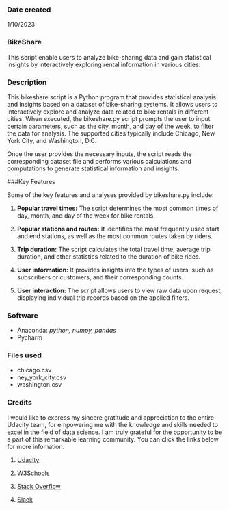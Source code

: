 ### Date created
1/10/2023

### BikeShare
This script enable users to analyze bike-sharing data and gain statistical insights by interactively exploring rental information in various cities.

### Description
This bikeshare script is a Python program that provides statistical analysis and insights based on a dataset of bike-sharing systems. It allows users to interactively explore and analyze data related to bike rentals in different cities.
When executed, the bikeshare.py script prompts the user to input certain parameters, such as the city, month, and day of the week, to filter the data for analysis. The supported cities typically include Chicago, New York City, and Washington, D.C.

Once the user provides the necessary inputs, the script reads the corresponding dataset file and performs various calculations and computations to generate statistical information and insights. 

###Key Features

Some of the key features and analyses provided by bikeshare.py include:

1. **Popular travel times:** The script determines the most common times of day, month, and day of the week for bike rentals.

2. **Popular stations and routes:** It identifies the most frequently used start and end stations, as well as the most common routes taken by riders.

3. **Trip duration:** The script calculates the total travel time, average trip duration, and other statistics related to the duration of bike rides.

4. **User information:** It provides insights into the types of users, such as subscribers or customers, and their corresponding counts.

5. **User interaction:** The script allows users to view raw data upon request, displaying individual trip records based on the applied filters.

### Software
* Anaconda: _python, numpy, pandas_
* Pycharm
  
### Files used
* chicago.csv
* ney_york_city.csv
* washington.csv

### Credits
I would like to express my sincere gratitude and appreciation to the entire Udacity team, for empowering me with the knowledge and skills needed to excel in the field of data science. I am truly grateful for the opportunity to be a part of this remarkable learning community. You can click the links below for more infomation.
1. [Udacity](www.udacity.com)

2. [W3Schools](www.w3schools.com)

3. [Stack Overflow](stackoverflow.com)

4. [Slack](slack.com)


